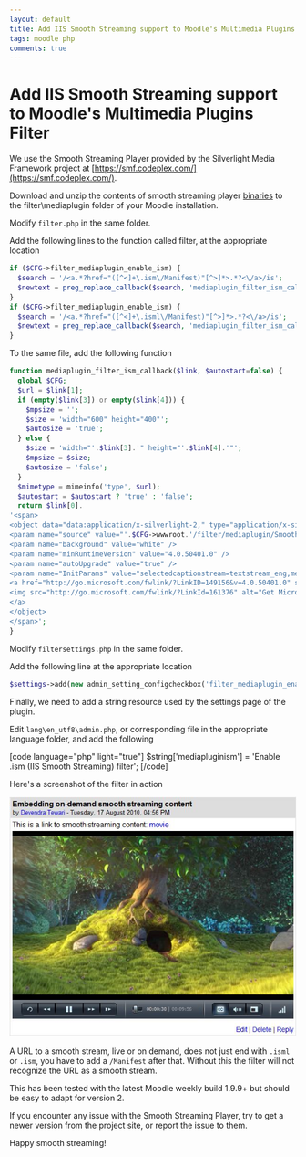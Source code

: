 ```yaml
---
layout: default
title: Add IIS Smooth Streaming support to Moodle's Multimedia Plugins Filter
tags: moodle php
comments: true
---
```

# Add IIS Smooth Streaming support to Moodle's Multimedia Plugins Filter

We use the Smooth Streaming Player provided by the Silverlight Media Framework project at [https://smf.codeplex.com/](https://smf.codeplex.com/).

Download and unzip the contents of smooth streaming player [binaries](http://smf.codeplex.com/releases/view/50440#DownloadId=141817) to the filter\mediaplugin folder of your Moodle installation.

Modify `filter.php` in the same folder.

Add the following lines to the function called filter, at the appropriate location

```php
if ($CFG->filter_mediaplugin_enable_ism) {
  $search = '/<a.*?href="([^<]+\.ism\/Manifest)"[^>]*>.*?<\/a>/is';
  $newtext = preg_replace_callback($search, 'mediaplugin_filter_ism_callback', $newtext);
}
if ($CFG->filter_mediaplugin_enable_ism) {
  $search = '/<a.*?href="([^<]+\.isml\/Manifest)"[^>]*>.*?<\/a>/is';
  $newtext = preg_replace_callback($search, 'mediaplugin_filter_ism_callback', $newtext);
}
```

To the same file, add the following function

```php
function mediaplugin_filter_ism_callback($link, $autostart=false) {
  global $CFG;
  $url = $link[1];
  if (empty($link[3]) or empty($link[4])) {
    $mpsize = '';
    $size = 'width="600" height="400"';
    $autosize = 'true';
  } else {
    $size = 'width="'.$link[3].'" height="'.$link[4].'"';
    $mpsize = $size;
    $autosize = 'false';
  }
  $mimetype = mimeinfo('type', $url);
  $autostart = $autostart ? 'true' : 'false';
  return $link[0].
'<span>
<object data="data:application/x-silverlight-2," type="application/x-silverlight-2" '.$size.'>
<param name="source" value="'.$CFG->wwwroot.'/filter/mediaplugin/SmoothStreamingPlayer.xap"/>
<param name="background" value="white" />
<param name="minRuntimeVersion" value="4.0.50401.0" />
<param name="autoUpgrade" value="true" />
<param name="InitParams" value="selectedcaptionstream=textstream_eng,mediaurl='.$url.'" />
<a href="http://go.microsoft.com/fwlink/?LinkID=149156&v=4.0.50401.0" style="text-decoration:none">
<img src="http://go.microsoft.com/fwlink/?LinkId=161376" alt="Get Microsoft Silverlight" style="border-style:none"/>
</a>
</object>
</span>';
}
```

Modify `filtersettings.php` in the same folder.

Add the following line at the appropriate location

```php
$settings->add(new admin_setting_configcheckbox('filter_mediaplugin_enable_ism', get_string('mediapluginism','admin'), '', 1));
```

Finally, we need to add a string resource used by the settings page of the plugin.

Edit `lang\en_utf8\admin.php`, or corresponding file in the appropriate language folder, and add the following

[code language="php" light="true"]
$string['mediapluginism'] = 'Enable .ism (IIS Smooth Streaming) filter';
[/code]

Here's a screenshot of the filter in action

![IIS Smooth Streaming filter in action](/assets/img/moodle-iis-smooth-streaming.jpg)

A URL to a smooth stream, live or on demand, does not just end with `.isml` or `.ism`, you have to add a `/Manifest` after that. Without this the filter will not recognize the URL as a smooth stream.

This has been tested with the latest Moodle weekly build 1.9.9+ but should be easy to adapt for version 2.

If you encounter any issue with the Smooth Streaming Player, try to get a newer version from the project site, or report the issue to them.

Happy smooth streaming!
